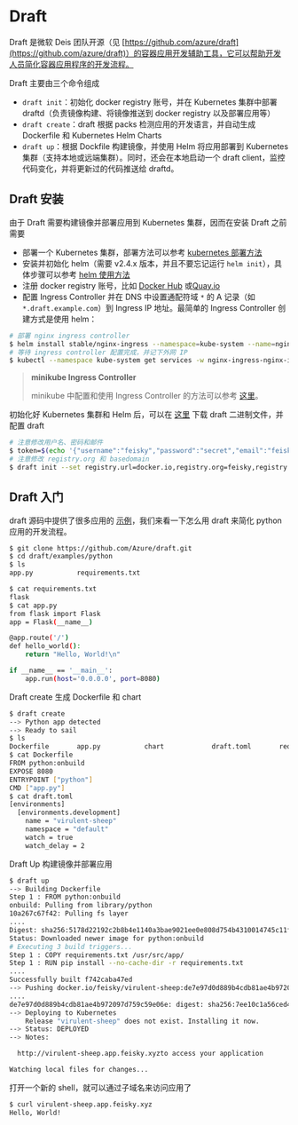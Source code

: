 # Draft

Draft 是微软 Deis 团队开源（见 [https://github.com/azure/draft](https://github.com/azure/draft)）的容器应用开发辅助工具，它可以帮助开发人员简化容器应用程序的开发流程。

Draft 主要由三个命令组成

* `draft init`：初始化 docker registry 账号，并在 Kubernetes 集群中部署 draftd（负责镜像构建、将镜像推送到 docker registry 以及部署应用等）
* `draft create`：draft 根据 packs 检测应用的开发语言，并自动生成 Dockerfile 和 Kubernetes Helm Charts
* `draft up`：根据 Dockfile 构建镜像，并使用 Helm 将应用部署到 Kubernetes 集群（支持本地或远端集群）。同时，还会在本地启动一个 draft client，监控代码变化，并将更新过的代码推送给 draftd。

## Draft 安装

由于 Draft 需要构建镜像并部署应用到 Kubernetes 集群，因而在安装 Draft 之前需要

* 部署一个 Kubernetes 集群，部署方法可以参考 [kubernetes 部署方法](../../setup/index.md)
* 安装并初始化 helm（需要 v2.4.x 版本，并且不要忘记运行 `helm init`），具体步骤可以参考 [helm 使用方法](../../apps/index/helm.md)
* 注册 docker registry 账号，比如 [Docker Hub](https://hub.docker.com/) 或[Quay.io](https://quay.io/)
* 配置 Ingress Controller 并在 DNS 中设置通配符域 `*` 的 A 记录（如 `*.draft.example.com`）到 Ingress IP 地址。最简单的 Ingress Controller 创建方式是使用 helm：

```bash
# 部署 nginx ingress controller
$ helm install stable/nginx-ingress --namespace=kube-system --name=nginx-ingress
# 等待 ingress controller 配置完成，并记下外网 IP
$ kubectl --namespace kube-system get services -w nginx-ingress-nginx-ingress-controller
```

> **minikube Ingress Controller**
>
> minikube 中配置和使用 Ingress Controller 的方法可以参考 [这里](../../extension/ingress/minikube-ingress.md)。

初始化好 Kubernetes 集群和 Helm 后，可以在 [这里](https://github.com/Azure/draft/releases/latest) 下载 draft 二进制文件，并配置 draft

```bash
# 注意修改用户名、密码和邮件
$ token=$(echo '{"username":"feisky","password":"secret","email":"feisky@email.com"}' | base64)
# 注意修改 registry.org 和 basedomain
$ draft init --set registry.url=docker.io,registry.org=feisky,registry.authtoken=${token},basedomain=app.feisky.xyz
```

## Draft 入门

draft 源码中提供了很多应用的 [示例](https://github.com/Azure/draft/blob/master/examples)，我们来看一下怎么用 draft 来简化 python 应用的开发流程。

```bash
$ git clone https://github.com/Azure/draft.git
$ cd draft/examples/python
$ ls
app.py           requirements.txt

$ cat requirements.txt
flask
$ cat app.py
from flask import Flask
app = Flask(__name__)

@app.route('/')
def hello_world():
    return "Hello, World!\n"

if __name__ == '__main__':
    app.run(host='0.0.0.0', port=8080)
```

Draft create 生成 Dockerfile 和 chart

```bash
$ draft create
--> Python app detected
--> Ready to sail
$ ls
Dockerfile       app.py           chart            draft.toml       requirements.txt
$ cat Dockerfile
FROM python:onbuild
EXPOSE 8080
ENTRYPOINT ["python"]
CMD ["app.py"]
$ cat draft.toml
[environments]
  [environments.development]
    name = "virulent-sheep"
    namespace = "default"
    watch = true
    watch_delay = 2
```

Draft Up 构建镜像并部署应用

```bash
$ draft up
--> Building Dockerfile
Step 1 : FROM python:onbuild
onbuild: Pulling from library/python
10a267c67f42: Pulling fs layer
....
Digest: sha256:5178d22192c2b8b4e1140a3bae9021ee0e808d754b4310014745c11f03fcc61b
Status: Downloaded newer image for python:onbuild
# Executing 3 build triggers...
Step 1 : COPY requirements.txt /usr/src/app/
Step 1 : RUN pip install --no-cache-dir -r requirements.txt
....
Successfully built f742caba47ed
--> Pushing docker.io/feisky/virulent-sheep:de7e97d0d889b4cdb81ae4b972097d759c59e06e
....
de7e97d0d889b4cdb81ae4b972097d759c59e06e: digest: sha256:7ee10c1a56ced4f854e7934c9d4a1722d331d7e9bf8130c1a01d6adf7aed6238 size: 2840
--> Deploying to Kubernetes
    Release "virulent-sheep" does not exist. Installing it now.
--> Status: DEPLOYED
--> Notes:

  http://virulent-sheep.app.feisky.xyzto access your application

Watching local files for changes...
```

打开一个新的 shell，就可以通过子域名来访问应用了

```bash
$ curl virulent-sheep.app.feisky.xyz
Hello, World!
```
